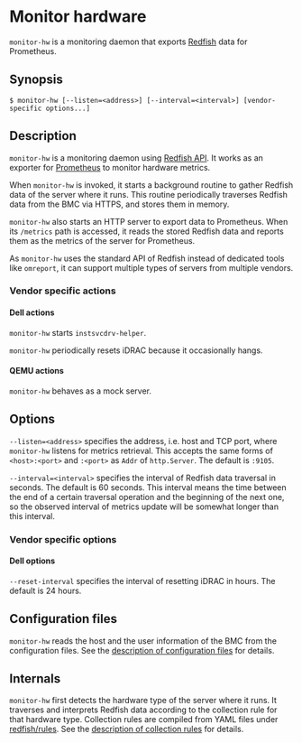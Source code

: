 Monitor hardware
================

`monitor-hw` is a monitoring daemon that exports [Redfish][] data for
Prometheus.


Synopsis
--------

```console
$ monitor-hw [--listen=<address>] [--interval=<interval>] [vendor-specific options...]
```


Description
-----------

`monitor-hw` is a monitoring daemon using [Redfish API][Redfish].
It works as an exporter for [Prometheus][] to monitor hardware metrics.

When `monitor-hw` is invoked, it starts a background routine to gather
Redfish data of the server where it runs.
This routine periodically traverses Redfish data from the BMC via HTTPS,
and stores them in memory.

`monitor-hw` also starts an HTTP server to export data to Prometheus.
When its `/metrics` path is accessed, it reads the stored Redfish data
and reports them as the metrics of the server for Prometheus.

As `monitor-hw` uses the standard API of Redfish instead of dedicated tools
like `omreport`, it can support multiple types of servers from multiple
vendors.

### Vendor specific actions

#### Dell actions

`monitor-hw` starts `instsvcdrv-helper`.

`monitor-hw` periodically resets iDRAC because it occasionally hangs.

#### QEMU actions

`monitor-hw` behaves as a mock server.

Options
-------

`--listen=<address>` specifies the address, i.e. host and TCP port, where
`monitor-hw` listens for metrics retrieval.
This accepts the same forms of `<host>:<port>` and `:<port>` as `Addr` of
`http.Server`.
The default is `:9105`.

`--interval=<interval>` specifies the interval of Redfish data traversal
in seconds.
The default is 60 seconds.
This interval means the time between the end of a certain traversal operation
and the beginning of the next one, so the observed interval of metrics update
will be somewhat longer than this interval.

### Vendor specific options

#### Dell options

`--reset-interval` specifies the interval of resetting iDRAC in hours.
The default is 24 hours.


Configuration files
-------------------

`monitor-hw` reads the host and the user information of the BMC from
the configuration files.
See the [description of configuration files](config.md) for details.


Internals
---------

`monitor-hw` first detects the hardware type of the server where it runs.
It traverses and interprets Redfish data according to the collection rule
for that hardware type.
Collection rules are compiled from YAML files under
[redfish/rules](../redfish/rules).
See the [description of collection rules](rule.md) for details.


[Redfish]: https://www.dmtf.org/standards/redfish
[Prometheus]: https://prometheus.io/
